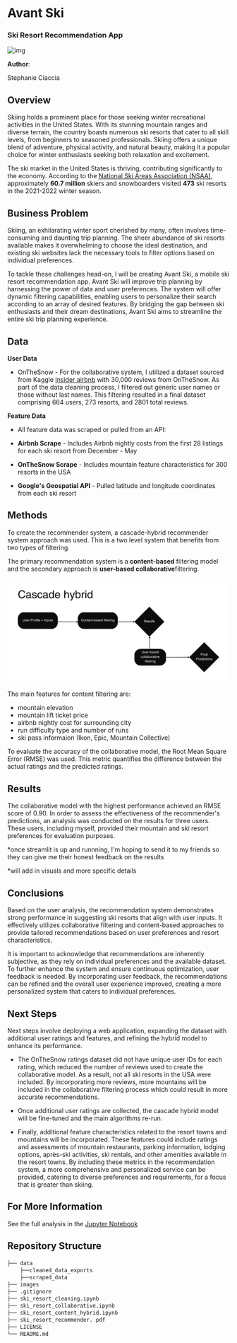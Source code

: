 # Avant Ski
### Ski Resort Recommendation App

![img](images/whistler_banner.png)

**Author**:

Stephanie Ciaccia

## Overview

Skiing holds a prominent place for those seeking winter recreational activities in the United States. With its stunning mountain ranges and diverse terrain, the country boasts numerous ski resorts that cater to all skill levels, from beginners to seasoned professionals. Skiing offers a unique blend of adventure, physical activity, and natural beauty, making it a popular choice for winter enthusiasts seeking both relaxation and excitement.

The ski market in the United States is thriving, contributing significantly to the economy. According to the [National Ski Areas Association (NSAA)](chrome-extension://efaidnbmnnnibpcajpcglclefindmkaj/https://nsaa.org/webdocs/Media_Public/IndustryStats/Historical_Skier_Days_1979_2022.pdf), approximately **60.7 million** skiers and snowboarders visited **473** ski resorts in the 2021-2022 winter season.

## Business Problem

Skiing, an exhilarating winter sport cherished by many, often involves time-consuming and daunting trip planning. The sheer abundance of ski resorts available makes it overwhelming to choose the ideal destination, and existing ski websites lack the necessary tools to filter options based on individual preferences.

To tackle these challenges head-on, I will be creating Avant Ski, a mobile ski resort recommendation app. Avant Ski will improve trip planning by harnessing the power of data and user preferences. The system will offer dynamic filtering capabilities, enabling users to personalize their search according to an array of desired features. By bridging the gap between ski enthusiasts and their dream destinations, Avant Ski aims to streamline the entire ski trip planning experience.

## Data

**User Data**

- OnTheSnow - For the collaborative system, I utilized a dataset sourced from Kaggle [Insider airbnb]([http://insideairbnb.com/) with 30,000 reviews from OnTheSnow. As part of the data cleaning process, I filtered out generic user names or those without last names. This filtering resulted in a final dataset comprising 664 users, 273 resorts, and 2801 total reviews.

**Feature Data**

- All feature data was scraped or pulled from an API:

- **Airbnb Scrape** - Includes Airbnb nightly costs from the first 28 listings for each ski resort from December - May

- **OnTheSnow Scrape** - Includes mountain feature characteristics for 300 resorts in the USA

- **Google's Geospatial API** - Pulled latitude and longitude coordinates from each ski resort

## Methods

To create the recommender system, a cascade-hybrid recommender system approach was used. This is a two level system that benefits from two types of filtering. 

The primary recommendation system is a **content-based** filtering model and the secondary approach is **user-based collaborative**filtering.

![img](images/cascade_hybrid_schema.jpg)

The main features for content filtering are:
- mountain elevation
- mountain lift ticket price
- airbnb nightly cost for surrounding city
- run difficulty type and number of runs
- ski pass informaion (Ikon, Epic, Mountain Collective)

To evaluate the accuracy of the collaborative model, the Root Mean Square Error (RMSE) was used. This metric quantifies the difference between the actual ratings and the predicted ratings.

## Results

The collaborative model with the highest performance achieved an RMSE score of 0.90. In order to assess the effectiveness of the recommender's predictions, an analysis was conducted on the results for three users. These users, including myself, provided their mountain and ski resort preferences for evaluation purposes.

*once streamlit is up and runnning, I'm hoping to send it to my friends so they can give me their honest feedback on the results

*will add in visuals and more specific details

## Conclusions

Based on the user analysis, the recommendation system demonstrates strong performance in suggesting ski resorts that align with user inputs. It effectively utilizes collaborative filtering and content-based approaches to provide tailored recommendations based on user preferences and resort characteristics.

It is important to acknowledge that recommendations are inherently subjective, as they rely on individual preferences and the available dataset. To further enhance the system and ensure continuous optimization, user feedback is needed. By incorporating user feedback, the recommendations can be refined and the overall user experience improved, creating a more personalized system that caters to individual preferences.

## Next Steps

Next steps involve deploying a web application, expanding the dataset with additional user ratings and features, and refining the hybrid model to enhance its performance.

- The OnTheSnow ratings dataset did not have unique user IDs for each rating, which reduced the number of reviews used to create the collaborative model. As a result, not all ski resorts in the USA were included. By incorporating more reviews, more mountains will be included in the collaborative filtering process which could result in more accurate recommendations.

- Once additional user ratings are collected, the cascade hybrid model will be fine-tuned and the main algorithms re-run.

- Finally, additional feature characteristics related to the resort towns and mountains will be incorporated. These features could include ratings and assessments of mountain restaurants, parking information, lodging options, après-ski activities, ski rentals, and other amenities available in the resort towns. By including these metrics in the recommendation system, a more comprehensive and personalized service can be provided, catering to diverse preferences and requirements, for a focus that is greater than skiing.

## For More Information

See the full analysis in the [Jupyter Notebook](https://github.com/stephcia/ski-recommendation-system/blob/Stephanie/ski_recommendation_collaborative.ipynb)

## Repository Structure

```
├── data
    ├──cleaned_data_exports
    ├──scraped_data
├── images
├── .gitignore
├── ski_resort_cleaning.ipynb
├── ski_resort_collaborative.ipynb
├── ski_resort_content_hybrid.ipynb
├── ski_resort_recommender. pdf
├── LICENSE
└── README.md